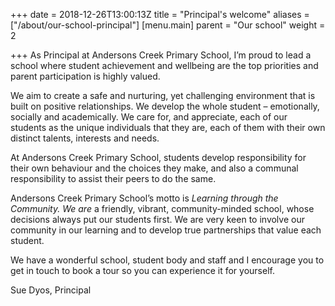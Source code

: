 +++
date = 2018-12-26T13:00:13Z
title = "Principal's welcome"
aliases = ["/about/our-school-principal"]
[menu.main]
parent = "Our school"
weight = 2

+++
As Principal at Andersons Creek Primary School, I’m proud to lead a  school where student achievement and wellbeing are the top priorities and parent participation is highly valued.

We aim to create a safe and nurturing, yet challenging environment that is built on positive relationships. We develop the whole student – emotionally, socially and academically. We care for, and appreciate, each of our students as the unique individuals that they are, each of them with their own distinct talents, interests and needs.

At Andersons Creek Primary School, students develop responsibility for their own behaviour and the choices they make, and also a communal responsibility to assist their peers to do the same.

Andersons Creek Primary School’s motto is _Learning through the Community. We are_ a friendly, vibrant, community-minded school, whose decisions always put our students first. We are very keen to involve our community in our learning and to develop true partnerships that value each student.

We have a wonderful school, student body and staff and I encourage you to get in touch to book a tour so you can experience it for yourself.

Sue Dyos, Principal
